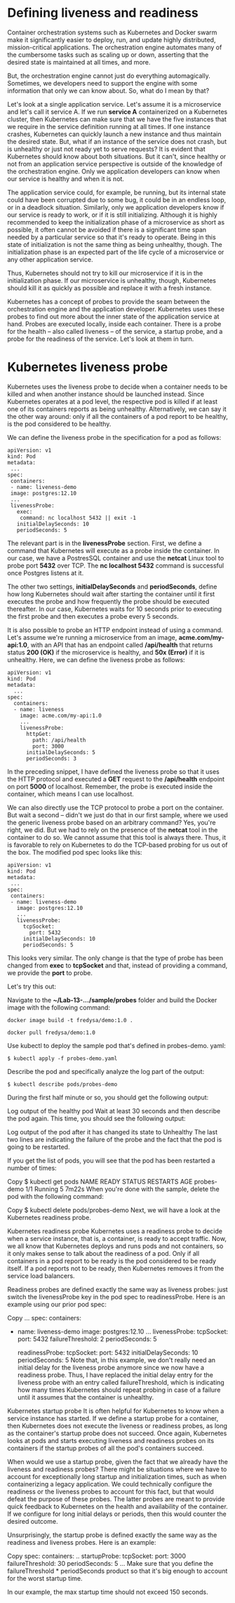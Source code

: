# Defining liveness and readiness

Container orchestration systems such as Kubernetes and Docker swarm make it significantly easier to deploy, run, and update highly distributed, mission-critical applications. The orchestration engine automates many of the cumbersome tasks such as scaling up or down, asserting that the desired state is maintained at all times, and more.

But, the orchestration engine cannot just do everything automagically. Sometimes, we developers need to support the engine with some information that only we can know about. So, what do I mean by that?

Let's look at a single application service. Let's assume it is a microservice and let's call it service A. If we run **service A** containerized on a Kubernetes cluster, then Kubernetes can make sure that we have the five instances that we require in the service definition running at all times. If one instance crashes, Kubernetes can quickly launch a new instance and thus maintain the desired state. But, what if an instance of the service does not crash, but is unhealthy or just not ready yet to serve requests? It is evident that Kubernetes should know about both situations. But it can't, since healthy or not from an application service perspective is outside of the knowledge of the orchestration engine. Only we application developers can know when our service is healthy and when it is not.

The application service could, for example, be running, but its internal state could have been corrupted due to some bug, it could be in an endless loop, or in a deadlock situation. Similarly, only we application developers know if our service is ready to work, or if it is still initializing. Although it is highly recommended to keep the initialization phase of a microservice as short as possible, it often cannot be avoided if there is a significant time span needed by a particular service so that it's ready to operate. Being in this state of initialization is not the same thing as being unhealthy, though. The initialization phase is an expected part of the life cycle of a microservice or any other application service.

Thus, Kubernetes should not try to kill our microservice if it is in the initialization phase. If our microservice is unhealthy, though, Kubernetes should kill it as quickly as possible and replace it with a fresh instance.

Kubernetes has a concept of probes to provide the seam between the orchestration engine and the application developer. Kubernetes uses these probes to find out more about the inner state of the application service at hand. Probes are executed locally, inside each container. There is a probe for the health – also called liveness – of the service, a startup probe, and a probe for the readiness of the service. Let's look at them in turn.

# Kubernetes liveness probe

Kubernetes uses the liveness probe to decide when a container needs to be killed and when another instance should be launched instead. Since Kubernetes operates at a pod level, the respective pod is killed if at least one of its containers reports as being unhealthy. Alternatively, we can say it the other way around: only if all the containers of a pod report to be healthy, is the pod considered to be healthy.

We can define the liveness probe in the specification for a pod as follows:

```
apiVersion: v1
kind: Pod
metadata:
 ...
spec:
 containers:
 - name: liveness-demo
 image: postgres:12.10
 ...
 livenessProbe:
   exec:
    command: nc localhost 5432 || exit -1
   initialDelaySeconds: 10
   periodSeconds: 5
```

The relevant part is in the **livenessProbe** section. First, we define a command that Kubernetes will execute as a probe inside the container. In our case, we have a PostresSQL container and use the **netcat** Linux tool to probe port **5432** over TCP. The **nc localhost 5432** command is successful once Postgres listens at it.

The other two settings, **initialDelaySeconds** and **periodSeconds**, define how long Kubernetes should wait after starting the container until it first executes the probe and how frequently the probe should be executed thereafter. In our case, Kubernetes waits for 10 seconds prior to executing the first probe and then executes a probe every 5 seconds.

It is also possible to probe an HTTP endpoint instead of using a command. Let's assume we're running a microservice from an image, **acme.com/my-api:1.0**, with an API that has an endpoint called **/api/health** that returns status **200 (OK)** if the microservice is healthy, and **50x (Error)** if it is unhealthy. Here, we can define the liveness probe as follows:

```
apiVersion: v1
kind: Pod
metadata:
  ...
spec:
  containers:
  - name: liveness
    image: acme.com/my-api:1.0
    ...
    livenessProbe:
      httpGet:
        path: /api/health
        port: 3000
      initialDelaySeconds: 5
      periodSeconds: 3
```

In the preceding snippet, I have defined the liveness probe so that it uses the HTTP protocol and executed a **GET** request to the **/api/health** endpoint on port **5000** of localhost. Remember, the probe is executed inside the container, which means I can use localhost.

We can also directly use the TCP protocol to probe a port on the container. But wait a second – didn't we just do that in our first sample, where we used the generic liveness probe based on an arbitrary command? Yes, you're right, we did. But we had to rely on the presence of the **netcat** tool in the container to do so. We cannot assume that this tool is always there. Thus, it is favorable to rely on Kubernetes to do the TCP-based probing for us out of the box. The modified pod spec looks like this:


```
apiVersion: v1
kind: Pod
metadata:
 ...
spec:
 containers:
 - name: liveness-demo
   image: postgres:12.10
   ...
   livenessProbe:
     tcpSocket:
       port: 5432
     initialDelaySeconds: 10
     periodSeconds: 5
```

This looks very similar. The only change is that the type of probe has been changed from **exec** to **tcpSocket** and that, instead of providing a command, we provide the **port** to probe.

Let's try this out:

Navigate to the **~/Lab-13-.../sample/probes** folder and build the Docker image with the following command:

```
docker image build -t fredysa/demo:1.0 .

docker pull fredysa/demo:1.0

```

Use kubectl to deploy the sample pod that's defined in probes-demo.
yaml:

```
$ kubectl apply -f probes-demo.yaml
```

Describe the pod and specifically analyze the log part of the output:

```
$ kubectl describe pods/probes-demo
```

During the first half minute or so, you should get the following output:



Log output of the healthy pod
Wait at least 30 seconds and then describe the pod again. This time, you should see the following output:

Log output of the pod after it has changed its state to Unhealthy
The last two lines are indicating the failure of the probe and the fact that the pod is going to be restarted.

If you get the list of pods, you will see that the pod has been restarted a number of times:

Copy
$ kubectl get pods
NAME         READY   STATUS    RESTARTS   AGE
probes-demo  1/1     Running   5          7m22s
When you're done with the sample, delete the pod with the following command:

Copy
$ kubectl delete pods/probes-demo
Next, we will have a look at the Kubernetes readiness probe.

Kubernetes readiness probe
Kubernetes uses a readiness probe to decide when a service instance, that is, a container, is ready to accept traffic. Now, we all know that Kubernetes deploys and runs pods and not containers, so it only makes sense to talk about the readiness of a pod. Only if all containers in a pod report to be ready is the pod considered to be ready itself. If a pod reports not to be ready, then Kubernetes removes it from the service load balancers.

Readiness probes are defined exactly the same way as liveness probes: just switch the livenessProbe key in the pod spec to readinessProbe. Here is an example using our prior pod spec:

Copy
 ...
spec:
 containers:
 - name: liveness-demo
   image: postgres:12.10
   ...
   livenessProbe:
     tcpSocket:
       port: 5432
     failureThreshold: 2
     periodSeconds: 5
   
   readinessProbe:
     tcpSocket:
       port: 5432
     initialDelaySeconds: 10
     periodSeconds: 5
Note that, in this example, we don't really need an initial delay for the liveness probe anymore since we now have a readiness probe. Thus, I have replaced the initial delay entry for the liveness probe with an entry called failureThreshold, which is indicating how many times Kubernetes should repeat probing in case of a failure until it assumes that the container is unhealthy.

Kubernetes startup probe
It is often helpful for Kubernetes to know when a service instance has started. If we define a startup probe for a container, then Kubernetes does not execute the liveness or readiness probes, as long as the container's startup probe does not succeed. Once again, Kubernetes looks at pods and starts executing liveness and readiness probes on its containers if the startup probes of all the pod's containers succeed.

When would we use a startup probe, given the fact that we already have the liveness and readiness probes? There might be situations where we have to account for exceptionally long startup and initialization times, such as when containerizing a legacy application. We could technically configure the readiness or the liveness probes to account for this fact, but that would defeat the purpose of these probes. The latter probes are meant to provide quick feedback to Kubernetes on the health and availability of the container. If we configure for long initial delays or periods, then this would counter the desired outcome.

Unsurprisingly, the startup probe is defined exactly the same way as the readiness and liveness probes. Here is an example:

Copy
spec:
  containers:
    ..
    startupProbe:
      tcpSocket:
        port: 3000
      failureThreshold: 30
      periodSeconds: 5
  ...
Make sure that you define the failureThreshold * periodSeconds product so that it's big enough to account for the worst startup time.

In our example, the max startup time should not exceed 150 seconds.